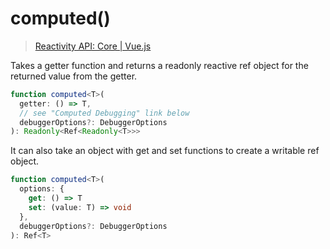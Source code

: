 # computed()

> [Reactivity API: Core | Vue.js](https://vuejs.org/api/reactivity-core.html#computed)

Takes a getter function and returns a readonly reactive ref object for the returned value from the getter.

```ts
function computed<T>(
  getter: () => T,
  // see "Computed Debugging" link below
  debuggerOptions?: DebuggerOptions
): Readonly<Ref<Readonly<T>>>
```

It can also take an object with get and set functions to create a writable ref object.

```ts
function computed<T>(
  options: {
    get: () => T
    set: (value: T) => void
  },
  debuggerOptions?: DebuggerOptions
): Ref<T>
```